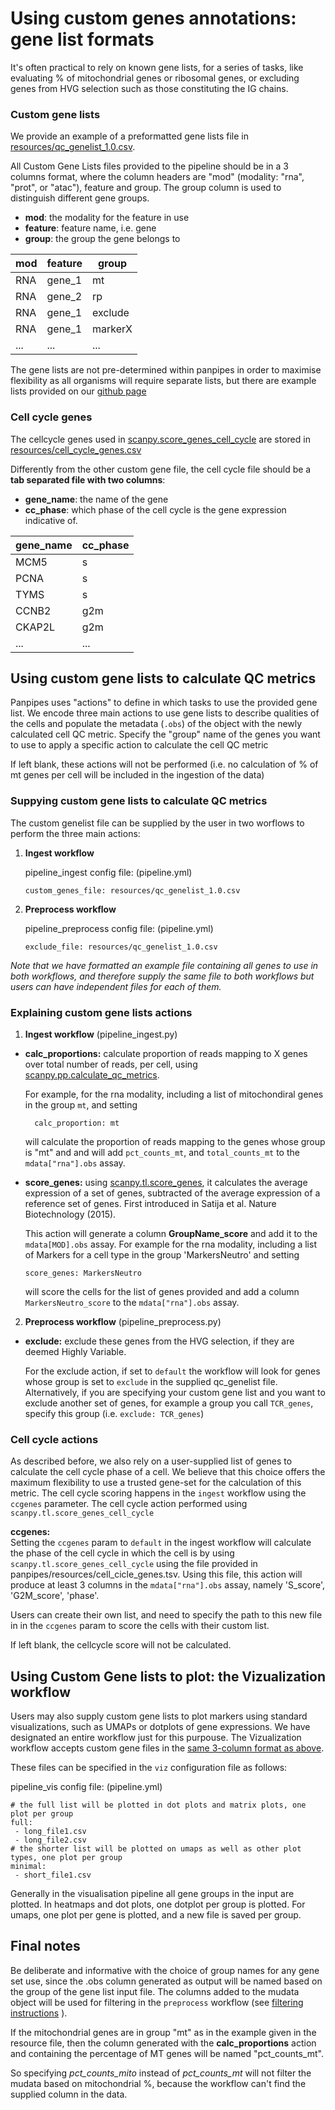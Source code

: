 Using custom genes annotations: gene list formats
=================

It's often practical to rely on known gene lists, for a series of tasks, like evaluating % of mitochondrial genes or
ribosomal genes, or excluding genes from HVG selection such as those constituting the IG chains. 

### Custom gene lists

We provide an example of a preformatted gene lists file in [resources/qc_genelist_1.0.csv](https://github.com/DendrouLab/panpipes/blob/main/panpipes/resources/qc_genelist_1.0.csv).

All Custom Gene Lists files provided to the pipeline should be in a 3 columns format, where the column headers are "mod" (modality: "rna", "prot", or "atac"), feature and group. The group column is used to distinguish different gene groups.


- **mod**: the modality for the feature in use 
- **feature**: feature name, i.e. gene
- **group**: the group the gene belongs to

| mod | feature | group   |
| --- | ------- | ------- |
| RNA | gene_1  | mt      |
| RNA | gene_2  | rp      |
| RNA | gene_1  | exclude |
| RNA | gene_1  | markerX |
| ... | ...     | ...     |


The gene lists are not pre-determined within panpipes in order to maximise
flexibility as all organisms will require separate lists, but there are example lists provided on our [github page](https://github.com/DendrouLab/panpipes/tree/main/panpipes/resources)

### Cell cycle genes

The cellcycle genes used in [scanpy.score_genes_cell_cycle](https://scanpy.readthedocs.io/en/stable/generated/scanpy.tl.score_genes_cell_cycle.html) 
are stored in [resources/cell_cycle_genes.csv](https://github.com/DendrouLab/panpipes/blob/main/panpipes/resources/cell_cycle_genes.tsv)

Differently from the other custom gene file, the cell cycle file should be a **tab separated file with two columns**:

- **gene_name**:  the name of the gene
- **cc_phase**: which phase of the cell cycle is the gene expression indicative of. 


| gene_name | cc_phase |
| --------- | -------- |
| MCM5      | s        |
| PCNA      | s        |
| TYMS      | s        |
| CCNB2     | g2m      |
| CKAP2L    | g2m      |
| ...       | ...      |

## Using custom gene lists to calculate QC metrics

Panpipes uses "actions" to define in which tasks to use the provided gene list.
We encode three main actions to use gene lists to describe qualities of the cells and populate the metadata (`.obs`) of the object with the newly calculated cell QC metric.
Specify the "group" name of the genes you want to use to apply a specific action to calculate the cell QC metric

If left blank, these actions will not be performed (i.e. no calculation of % of mt genes per cell will be included in the ingestion of the data)

### Suppying custom gene lists to calculate QC metrics

The custom genelist file can be supplied by the user in two worflows to perform the three main actions: 

1. **Ingest workflow**


    pipeline_ingest config file: (pipeline.yml)

    ```
    custom_genes_file: resources/qc_genelist_1.0.csv
    ```

2. **Preprocess workflow**


    pipeline_preprocess config file: (pipeline.yml)

    ```
    exclude_file: resources/qc_genelist_1.0.csv
    ```

*Note that we have formatted an example file containing all genes to use in both workflows, and therefore supply the same file to both workflows but users can have independent files for each of them.*


### Explaining custom gene lists actions
 
1. **Ingest workflow** (pipeline_ingest.py)
   
- **calc_proportions:** calculate proportion of reads mapping to X genes over total number of reads, per cell, using [scanpy.pp.calculate_qc_metrics](https://scanpy.readthedocs.io/en/stable/generated/scanpy.pp.calculate_qc_metrics.html#scanpy.pp.calculate_qc_metrics).


    For example, for the rna modality, including a list of mitochondiral
    genes in the group `mt`, and setting 
    
        calc_proportion: mt 

    will calculate the proportion of reads mapping to the genes whose group is "mt" and and will add `pct_counts_mt`, and `total_counts_mt`
    to the `mdata["rna"].obs` assay.


- **score_genes:** using [scanpy.tl.score_genes](https://scanpy.readthedocs.io/en/stable/generated/scanpy.tl.score_genes.html), it calculates the average expression of a set of genes, subtracted of the average expression of a reference set of genes. First introduced in Satija et al. Nature Biotechnology (2015).
  
  This action will generate a column **GroupName_score** and add it to the `mdata[MOD].obs` assay. For example for the rna modality, including a list of Markers for a cell type in the group 'MarkersNeutro' and setting

      score_genes: MarkersNeutro
  
  will score the cells for the list of genes provided and add a column `MarkersNeutro_score` to the `mdata["rna"].obs` assay.



2. **Preprocess workflow** (pipeline_preprocess.py)
- **exclude:** exclude these genes from the HVG selection, if they are deemed Highly Variable.

    For the exclude action, if set to `default` the workflow will look for genes whose group is set to `exclude` in the supplied qc_genelist file. Alternatively, if you are specifying your custom gene list and you want to exclude another set of genes, for example a group you call `TCR_genes`, specify this group (i.e. `exclude: TCR_genes`)


### Cell cycle actions

As described before, we also rely on a user-supplied list of genes to calculate the cell cycle phase of a cell. We believe that this choice offers the maximum flexibility to use a trusted gene-set for the calculation of this metric.
The cell cycle scoring happens in the `ingest` workflow using the `ccgenes` parameter. The cell cycle action performed using `scanpy.tl.score_genes_cell_cycle`

**ccgenes:**  
Setting the `ccgenes` param to `default` in the ingest workflow will calculate the phase of the cell cycle in which the cell is by using `scanpy.tl.score_genes_cell_cycle` using the file provided in panpipes/resources/cell_cicle_genes.tsv. Using this file, this action will produce at least 3 columns in the `mdata["rna"].obs` assay, namely 'S_score', 'G2M_score', 'phase'.

Users can create their own list, and need to specify the path to this new file in in the `ccgenes` param to score the cells with their custom list.

If left blank, the cellcycle score will not be calculated.


Using Custom Gene lists to plot: the Vizualization workflow
---------------
Users may also supply custom gene lists to plot markers using standard visualizations, such as UMAPs or dotplots of gene expressions.
We have designated an entire workflow just for this purpouse. The Vizualization workflow accepts custom gene files in the [same 3-column format as above]().

These files can be specified in the `viz` configuration file as follows:

pipeline_vis config file: (pipeline.yml)

```
# the full list will be plotted in dot plots and matrix plots, one plot per group
full:
 - long_file1.csv
 - long_file2.csv
# the shorter list will be plotted on umaps as well as other plot types, one plot per group
minimal:
 - short_file1.csv

```


Generally in the visualisation pipeline all gene groups in the input are plotted. In heatmaps and dot
plots, one dotplot per group is plotted. For umaps, one plot per gene is
plotted, and a new file is saved per group.

## Final notes

Be deliberate and informative with the choice of group names for any gene set use, since the .obs column generated as output will be named based on the group of the gene list input file. 
The columns added to the mudata object will be used for filtering in the `preprocess` workflow (see [filtering instructions](./filter_dict_instructions.md) ).

If the mitochondrial genes are in group "mt" as in the example given in the resource file, then the column generated with the **calc_proportions** action and containing the percentage of MT genes will be named "pct_counts_mt".

So specifying *pct_counts_mito* instead of *pct_counts_mt* will not filter the mudata based on mitochondrial %, because the workflow can't find the supplied column in the data.

